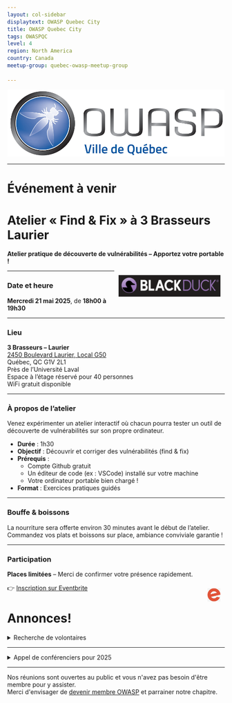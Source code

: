 ```yaml
---
layout: col-sidebar
displaytext: OWASP Quebec City
title: OWASP Quebec City
tags: OWASPQC
level: 4
region: North America
country: Canada
meetup-group: quebec-owasp-meetup-group

---
```

![Quebec City Chapter Logo](assets/images/ville_quebec_981x303.png)

---
<!--
  Ceci est un commentaire
-->
# Événement à venir

# Atelier « Find & Fix » à 3 Brasseurs Laurier

**Atelier pratique de découverte de vulnérabilités – Apportez votre portable !**

<img align="right" style="padding: 10px;" height="50px" src="assets/images/blackduck.png"/>

---

### Date et heure

**Mercredi 21 mai 2025**, de **18h00 à 19h30**

---

### Lieu

**3 Brasseurs – Laurier**  
[2450 Boulevard Laurier, Local G50](https://maps.app.goo.gl/b9ZiYPy2YGxv9npn9)  
Québec, QC G1V 2L1  
Près de l’Université Laval  
Espace à l’étage réservé pour 40 personnes  
WiFi gratuit disponible

---

### À propos de l’atelier

Venez expérimenter un atelier interactif où chacun pourra tester un outil de découverte de vulnérabilités sur son propre ordinateur.

- **Durée** : 1h30
- **Objectif** : Découvrir et corriger des vulnérabilités (find & fix)
- **Prérequis** :
  - Compte Github gratuit
  - Un éditeur de code (ex : VSCode) installé sur votre machine
  - Votre ordinateur portable bien chargé !
- **Format** : Exercices pratiques guidés

---

### Bouffe & boissons

La nourriture sera offerte environ 30 minutes avant le début de l’atelier.  
Commandez vos plats et boissons sur place, ambiance conviviale garantie !

---

### Participation

**Places limitées** – Merci de confirmer votre présence rapidement.

<img align="right" style="padding: 10px;" width="30px" src="assets/images/e_eventbrite.png"/>

👉 [Inscription sur Eventbrite](https://www.eventbrite.ca/e/devsecops-hands-on-labs-ctf-tickets-1350535460919)

# Annonces!

<details>
  <summary> Recherche de volontaires</summary>

Si vous désirez vous investir dans votre chapitre local en tant que bénévole, ou que vous avez des idées pour bonifier notre offre, [écrivez-moi](mailto:patrick.leclerc@owasp.org). Nous recherchons des personnes intéressées à:

- Trouver des présentateurs de contenu liés à la sécurité applicative
- Organiser conférences, activités, formations, partenariats académiques
- Participer à la logistique du site web, liste de distribution, plateformes de diffusion et des médias sociaux
- Faire rayonner le domaine de la sécurité applicative et l'organisation OWASP en donnant des conférences
</details>


---
<details>
  <summary> Appel de conférenciers pour 2025</summary>

Voici à titre indicatif quelques idées de présentations en lien avec la sécurité applicative, vos sujets nous intéressent également, alors faites-nous en part!

- Démonstration d’utilisation d'outils de sécurité disponibles gratuitement ou open source
- Couverture d'un élément du Top 10 OWASP (ex : XXE, Insecure deserialization, Insufficient logging and monitoring)
- Méthodes, processus et outils de vérifications du code
- Exploitations de vulnérabilités, contournements de mécanismes de sécurité, comment les prévenir
- Sécurité des applications dans les architectures micro-service
- Enjeux et sécurité des API
- Retour sur expériences dans la résolution et/ou l'implantation de fonctions de sécurité
- Retours d'expérience, projets de recherches, discussions ouvertes, workshops, brainstorming, Etc.

Logistique :

- Les présentations ont généralement une durée de 40 minutes à 75 minutes.
- Elles ont lieu préférablement un mardi ou mercredi dès 19h (toutefois nous sommes ouverts à prendre d'autres arrangements si nécessaire).
- Nous pouvons fournir la plateforme de diffusion, ou si vous préférez utiliser la vôtre du moment qu’elle est facilement accessible à tous.
- Le contenu de la présentation devrait nous être soumis au moins 2 semaines à l'avance afin que nous puissions vérifier qu'elle respecte les valeurs de neutralité et d'impartialité d’OWASP.

Notes :

- La neutralité et l'impartialité sont de mise, vos opinions sont bienvenues en autant qu'elles soient exprimées dans le respect.
- Toute intervention orale (présentation, formation) lors d'un meeting OWASP est soumise à l'acceptation préalable du règlement des conférenciers.
- La vente de produits est strictement interdite.
</details>


---
Nos réunions sont ouvertes au public et vous n'avez pas besoin d'être membre pour y assister.<br>
Merci d'envisager de [devenir membre OWASP](https://owasp.org/membership/) et parrainer notre chapitre.
